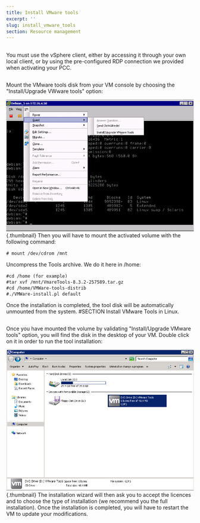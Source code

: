 ```yaml
---
title: Install VMware tools
excerpt: ''
slug: install_vmware_tools
section: Resource management
---
```



## 
You must use the vSphere client, either by accessing it through your own local client, or by using the pre-configured RDP connection we provided when activating your PCC.


## 
Mount the VMware tools disk from your VM console by choosing the "Install/Upgrade VWware tools" option:

![](images/img_142.jpg){.thumbnail}
Then you will have to mount the activated volume with the following command:


```
# mount /dev/cdrom /mnt
```


Uncompress the Tools archive. We do it here in /home:


```
#cd /home (for example)
#tar xvf /mnt/VmareTools-8.3.2-257589.tar.gz
#cd /home/VMWare-tools-distrib
#./VMWare-install.pl default
```


Once the installation is completed, the tool disk will be automatically unmounted from the system. #SECTION Install VMware Tools in Linux.


## 
Once you have mounted the volume by validating "Install/Upgrade VMware tools" option, you will find the disk in the desktop of your VM. Double click on it in order to run the tool installation:

![](images/img_143.jpg){.thumbnail}
The installation wizard will then ask you to accept the licences and to choose the type of installation (we recommend you the full installation). 
Once the installation is completed, you will have to restart the VM to update your modifications.

